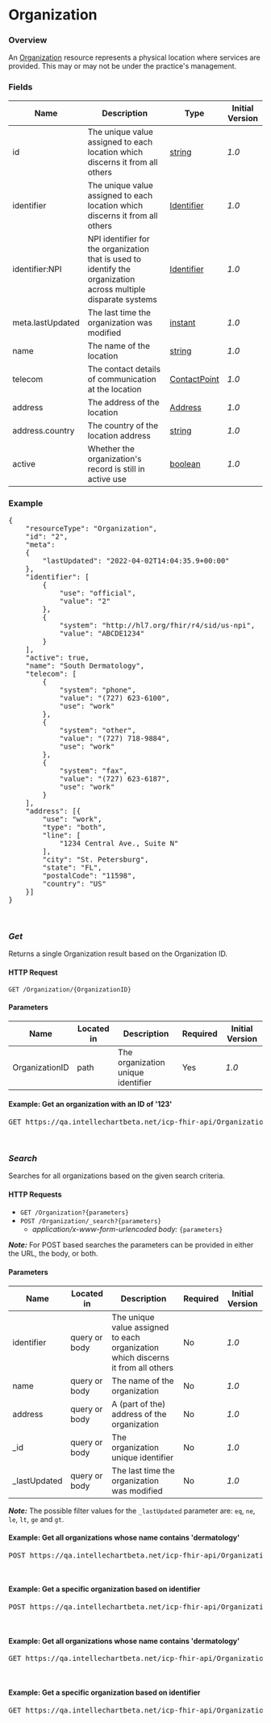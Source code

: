 # Organization

### Overview

An [Organization](http://hl7.org/fhir/r4/us/core/STU3.1.1/StructureDefinition-us-core-organization.html) resource represents a physical location where services are provided. This may or may not be under the practice's management.

### Fields

| Name             | Description                                                                                                     | Type                                                                                                                                          | Initial Version |
| ---------------- | --------------------------------------------------------------------------------------------------------------- | --------------------------------------------------------------------------------------------------------------------------------------------- | --------------- |
| id               | The unique value assigned to each location which discerns it from all others                                    | [string](https://www.hl7.org/fhir/r4/datatypes.html#string)                                                                                       | _1.0_          |
| identifier       | The unique value assigned to each location which discerns it from all others                                    | [Identifier](https://www.hl7.org/fhir/r4/datatypes.html#Identifier)                                                                               | _1.0_          |
| identifier:NPI   | NPI identifier for the organization that is used to identify the organization across multiple disparate systems | [Identifier](https://www.hl7.org/fhir/us/core/STU3.1.1/StructureDefinition-us-core-organization-definitions.html#Organization.identifier:NPI) | _1.0_          |
| meta.lastUpdated | The last time the organization was modified                                                                     | [instant](https://www.hl7.org/fhir/r4/datatypes.html#instant)                                                                                     | _1.0_          |
| name             | The name of the location                                                                                        | [string](https://www.hl7.org/fhir/r4/datatypes.html#string)                                                                                       | _1.0_          |
| telecom          | The contact details of communication at the location                                                            | [ContactPoint](https://www.hl7.org/fhir/r4/datatypes.html#ContactPoint)                                                                           | _1.0_          |
| address          | The address of the location                                                                                     | [Address](https://www.hl7.org/fhir/r4/datatypes.html#Address)                                                                                     | _1.0_          |
| address.country  | The country of the location address                                                                             | [string](https://www.hl7.org/fhir/r4/datatypes.html#string)                                                                                       | _1.0_          |
| active           | Whether the organization's record is still in active use                                                        | [boolean](http://hl7.org/fhir/R4/datatypes.html#boolean)                                                                                      | _1.0_          |

### Example

<pre class="center-column">
{
    "resourceType": "Organization",
    "id": "2",
    "meta":
    {
   	    "lastUpdated": "2022-04-02T14:04:35.9+00:00"
    },
    "identifier": [
        {
            "use": "official",
            "value": "2"
        },
        {
            "system": "http://hl7.org/fhir/r4/sid/us-npi",
            "value": "ABCDE1234"
        }
    ],
    "active": true,
    "name": "South Dermatology",
    "telecom": [
        {
            "system": "phone",
            "value": "(727) 623-6100",
            "use": "work"
        },
        {
            "system": "other",
            "value": "(727) 718-9884",
            "use": "work"
        },
        {
            "system": "fax",
            "value": "(727) 623-6187",
            "use": "work"
        }
    ],
    "address": [{
        "use": "work",
        "type": "both",
        "line": [
            "1234 Central Ave., Suite N"
        ],
        "city": "St. Petersburg",
        "state": "FL",
        "postalCode": "11598",
        "country": "US"
    }]
}
</pre>

&nbsp;

### _Get_

Returns a single Organization result based on the Organization ID.

#### HTTP Request

`GET /Organization/{OrganizationID}`

#### Parameters

| Name           | Located in | Description                        | Required | Initial Version |
| -------------- | ---------- | ---------------------------------- | -------- | --------------- |
| OrganizationID | path       | The organization unique identifier | Yes      | _1.0_          |

#### Example: Get an organization with an ID of '123'

<pre class="center-column">
GET https://qa.intellechartbeta.net/icp-fhir-api/Organization/123
</pre>

&nbsp;

### _Search_

Searches for all organizations based on the given search criteria.

#### HTTP Requests

- `GET /Organization?{parameters}`
- `POST /Organization/_search?{parameters}`
  - _application/x-www-form-urlencoded body:_ `{parameters}`

**_Note:_** For POST based searches the parameters can be provided in either the URL, the body, or both.

#### Parameters

| Name          | Located in    | Description                                                                      | Required | Initial Version |
| ------------- | ------------- | -------------------------------------------------------------------------------- | -------- | --------------- |
| identifier    | query or body | The unique value assigned to each organization which discerns it from all others | No       | _1.0_          |
| name          | query or body | The name of the organization                                                     | No       | _1.0_          |
| address       | query or body | A (part of the) address of the organization                                      | No       | _1.0_          |
| \_id          | query or body | The organization unique identifier                                               | No       | _1.0_          |
| \_lastUpdated | query or body | The last time the organization was modified                                      | No       | _1.0_          |

**_Note:_** The possible filter values for the `_lastUpdated` parameter are: `eq`, `ne`, `le`, `lt`, `ge` and `gt`.

#### Example: Get all organizations whose name contains 'dermatology'

<pre class="center-column">
POST https://qa.intellechartbeta.net/icp-fhir-api/Organization/_search?name:contains=dermatology
</pre>

&nbsp;

#### Example: Get a specific organization based on identifier

<pre class="center-column">
POST https://qa.intellechartbeta.net/icp-fhir-api/Organization/_search?identifier=123
</pre>

&nbsp;

#### Example: Get all organizations whose name contains 'dermatology'

<pre class="center-column">
GET https://qa.intellechartbeta.net/icp-fhir-api/Organization?name:contains=dermatology
</pre>

&nbsp;

#### Example: Get a specific organization based on identifier

<pre class="center-column">
GET https://qa.intellechartbeta.net/icp-fhir-api/Organization?identifier=123
</pre>

&nbsp;
